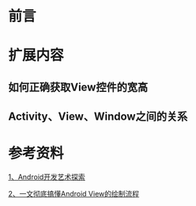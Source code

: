 
# 前言

# 扩展内容

## 如何正确获取View控件的宽高

## Activity、View、Window之间的关系

# 参考资料

[1、Android开发艺术探索]()

[2、一文彻底搞懂Android View的绘制流程](https://juejin.cn/post/6844904042175397902)
